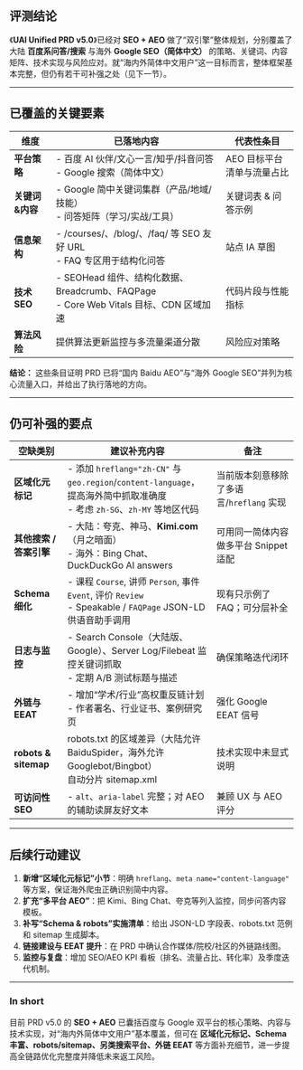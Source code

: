 ## 评测结论

《**UAI Unified PRD v5.0**》已经对 **SEO + AEO** 做了“双引擎”整体规划，分别覆盖了大陆 **百度系问答/搜索** 与海外 **Google SEO（简体中文）** 的策略、关键词、内容矩阵、技术实现与风险应对。就“海内外简体中文用户”这一目标而言，整体框架基本完整，但仍有若干可补强之处（见下一节）。

---

## 已覆盖的关键要素

| 维度         | 已落地内容                                                                  | 代表性条目            |
| ---------- | ---------------------------------------------------------------------- | ---------------- |
| **平台策略**   | - 百度 AI 伙伴/文心一言/知乎/抖音问答<br>- Google 搜索（简体中文）                           | AEO 目标平台清单与流量占比  |
| **关键词&内容** | - Google 简中关键词集群（产品/地域/技能）<br>- 问答矩阵（学习/实战/工具）                         | 关键词表 & 问答示例      |
| **信息架构**   | - /courses/、/blog/、/faq/ 等 SEO 友好 URL<br>- FAQ 专区用于结构化问答               | 站点 IA 草图         |
| **技术 SEO** | - SEOHead 组件、结构化数据、Breadcrumb、FAQPage<br>- Core Web Vitals 目标、CDN 区域加速 | 代码片段与性能指标        |
| **算法风险**   | 提供算法更新监控与多流量渠道分散                                                       | 风险应对策略           |

**结论：** 这些条目证明 PRD 已将“国内 Baidu AEO”与“海外 Google SEO”并列为核心流量入口，并给出了执行落地的方向。

---

## 仍可补强的要点

| 空缺类别                 | 建议补充内容                                                                                              | 备注                          |
| -------------------- | --------------------------------------------------------------------------------------------------- | --------------------------- |
| **区域化元标记**           | - 添加 `hreflang="zh-CN"` 与 `geo.region`/`content-language`，提高海外简中抓取准确度<br>- 考虑 `zh-SG`、`zh-MY` 等地区代码 | 当前版本刻意移除了多语言/`hreflang` 实现  |
| **其他搜索 / 答案引擎**      | - 大陆：夸克、神马、**Kimi.com**（月之暗面）<br>- 海外：Bing Chat、DuckDuckGo AI answers                               | 可用同一简体内容做多平台 Snippet 适配     |
| **Schema 细化**        | - 课程 `Course`, 讲师 `Person`, 事件 `Event`, 评价 `Review`<br>- Speakable / `FAQPage` JSON-LD 供语音助手调用      | 现有只示例了 FAQ；可分层补全            |
| **日志与监控**            | - Search Console（大陆版、Google）、Server Log/Filebeat 监控关键词抓取<br>- 定期 A/B 测试标题与描述                        | 确保策略迭代闭环                    |
| **外链与 EEAT**         | - 增加“学术/行业”高权重反链计划<br>- 作者署名、行业证书、案例研究页                                                             | 强化 Google EEAT 信号           |
| **robots & sitemap** | robots.txt 的区域差异（大陆允许 BaiduSpider，海外允许 Googlebot/Bingbot）<br>自动分片 sitemap.xml                       | 技术实现中未显式说明                  |
| **可访问性 SEO**         | - `alt`、`aria-label` 完整；对 AEO 的辅助读屏友好文本                                                             | 兼顾 UX 与 AEO 评分              |

---

## 后续行动建议

1. **新增“区域化元标记”小节**：明确 `hreflang`、`meta name="content-language"` 等方案，保证海外爬虫正确识别简中内容。
2. **扩充“多平台 AEO”**：把 Kimi、Bing Chat、夸克等列入监控，同步问答内容模板。
3. **补写“Schema & robots”实施清单**：给出 JSON-LD 字段表、robots.txt 范例和 sitemap 生成脚本。
4. **链接建设与 EEAT 提升**：在 PRD 中确认合作媒体/院校/社区的外链路线图。
5. **监控与复盘**：增加 SEO/AEO KPI 看板（排名、流量占比、转化率）及季度迭代机制。

---

### In short

目前 PRD v5.0 的 **SEO + AEO** 已囊括百度与 Google 双平台的核心策略、内容与技术实现，对“海内外简体中文用户”基本覆盖，但可在 **区域化元标记、Schema 丰富、robots/sitemap、另类搜索平台、外链 EEAT** 等方面补充细节，进一步提高全链路优化完整度并降低未来返工风险。
